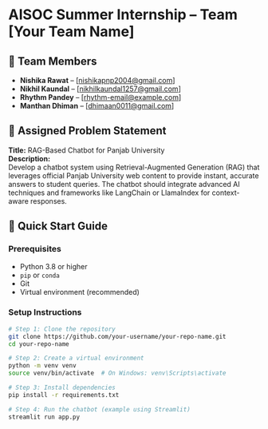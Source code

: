 # AISOC Summer Internship – Team [Your Team Name]

## 👥 Team Members

- **Nishika Rawat** – [nishikapnp2004@gmail.com]  
- **Nikhil Kaundal** – [nikhilkaundal1257@gmail.com]  
- **Rhythm Pandey** – [rhythm-email@example.com]  
- **Manthan Dhiman** – [dhimaan0011@gmail.com]

## 📌 Assigned Problem Statement

**Title:** RAG-Based Chatbot for Panjab University  
**Description:**  
Develop a chatbot system using Retrieval-Augmented Generation (RAG) that leverages official Panjab University web content to provide instant, accurate answers to student queries. The chatbot should integrate advanced AI techniques and frameworks like LangChain or LlamaIndex for context-aware responses.

## 🚀 Quick Start Guide

### Prerequisites

- Python 3.8 or higher
- `pip` or `conda`
- Git
- Virtual environment (recommended)

### Setup Instructions

```bash
# Step 1: Clone the repository
git clone https://github.com/your-username/your-repo-name.git
cd your-repo-name

# Step 2: Create a virtual environment
python -m venv venv
source venv/bin/activate  # On Windows: venv\Scripts\activate

# Step 3: Install dependencies
pip install -r requirements.txt

# Step 4: Run the chatbot (example using Streamlit)
streamlit run app.py
